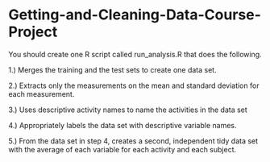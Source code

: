 # Getting-and-Cleaning-Data-Course-Project
You should create one R script called run_analysis.R that does the following.

1.) Merges the training and the test sets to create one data set.

2.) Extracts only the measurements on the mean and standard deviation for each measurement.

3.) Uses descriptive activity names to name the activities in the data set

4.) Appropriately labels the data set with descriptive variable names.

5.) From the data set in step 4, creates a second, independent tidy data set with the average of each variable for each activity and each subject.
